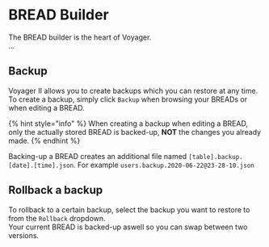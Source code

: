 # BREAD Builder

The BREAD builder is the heart of Voyager.  
...


## Backup
Voyager II allows you to create backups which you can restore at any time.  
To create a backup, simply click `Backup` when browsing your BREADs or when editing a BREAD.

{% hint style="info" %}
When creating a backup when editing a BREAD, only the actually stored BREAD is backed-up, **NOT** the changes you already made.
{% endhint %}

Backing-up a BREAD creates an additional file named `[table].backup.[date].[time].json`. 
For example `users.backup.2020-06-22@23-28-10.json`


## Rollback a backup
To rollback to a certain backup, select the backup you want to restore to from the `Rollback` dropdown.  
Your current BREAD is backed-up aswell so you can swap between two versions.